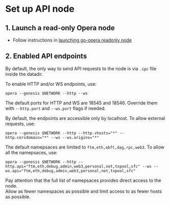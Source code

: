 # Set up API node

## 1. Launch a read-only Opera node
 - Follow instructions in [launching go-opera readonly node](setup-readonly-node.sh)

## 2. Enabled API endpoints

By default, the only way to send API requests to the node is via `.ipc` file inside the datadir.

To enable HTTP and/or WS endpoints, use:

```shell script
opera --genesis $NETWORK --http --ws
```

The default ports for HTTP and WS are 18545 and 18546. Override them with `--http.port` and `--ws.port` flags if needed.

By default, the endpoints are accessible only by localhost. To allow external requests, use:

```shell script
opera --genesis $NETWORK --http --http.vhosts="*" --http.corsdomain="*" --ws --ws.origins="*"
```

The default namepsaces are limited to `ftm,eth,abft,dag,rpc,web3`. To allow all the namepsaces, use:

```shell script
opera --genesis $NETWORK --http --http.api="ftm,eth,debug,admin,web3,personal,net,txpool,sfc" --ws --ws.api="ftm,eth,debug,admin,web3,personal,net,txpool,sfc"
```

Pay attention that the full list of namepsaces provides direct access to the node.  
Allow as fewer namespaces as possible and limit access to as fewer hosts as possible.
